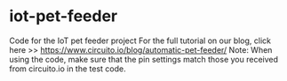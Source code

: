 # iot-pet-feeder
Code for the IoT pet feeder project
For the full tutorial on our blog, click here >> https://www.circuito.io/blog/automatic-pet-feeder/
Note: When using the code, make sure that the pin settings match those you received from circuito.io in the test code.
